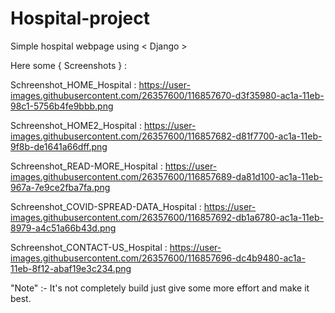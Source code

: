 # Hospital-project
Simple hospital webpage using < Django >
  
   Here some { Screenshots } :
   
   Schreenshot_HOME_Hospital :
                           https://user-images.githubusercontent.com/26357600/116857670-d3f35980-ac1a-11eb-98c1-5756b4fe9bbb.png 
                           
   Schreenshot_HOME2_Hospital :
                           https://user-images.githubusercontent.com/26357600/116857682-d81f7700-ac1a-11eb-9f8b-de1641a66dff.png
                     
   Schreenshot_READ-MORE_Hospital :
                           https://user-images.githubusercontent.com/26357600/116857689-da81d100-ac1a-11eb-967a-7e9ce2fba7fa.png
                           
   Schreenshot_COVID-SPREAD-DATA_Hospital :
                           https://user-images.githubusercontent.com/26357600/116857692-db1a6780-ac1a-11eb-8979-a4c51a66b43d.png
                           
   Schreenshot_CONTACT-US_Hospital :
                           https://user-images.githubusercontent.com/26357600/116857696-dc4b9480-ac1a-11eb-8f12-abaf19e3c234.png

"Note" :- It's not completely build just give some more effort and make it best.
